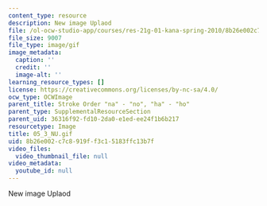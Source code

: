 ```yaml
---
content_type: resource
description: New image Uplaod
file: /ol-ocw-studio-app/courses/res-21g-01-kana-spring-2010/8b26e002c7c8919ff3c15183ffc13b7f_05_3_NU.gif
file_size: 9007
file_type: image/gif
image_metadata:
  caption: ''
  credit: ''
  image-alt: ''
learning_resource_types: []
license: https://creativecommons.org/licenses/by-nc-sa/4.0/
ocw_type: OCWImage
parent_title: Stroke Order "na" - "no", "ha" - "ho"
parent_type: SupplementalResourceSection
parent_uid: 36316f92-fd10-2da0-e1ed-ee24f1b6b217
resourcetype: Image
title: 05_3_NU.gif
uid: 8b26e002-c7c8-919f-f3c1-5183ffc13b7f
video_files:
  video_thumbnail_file: null
video_metadata:
  youtube_id: null
---
```

New image Uplaod